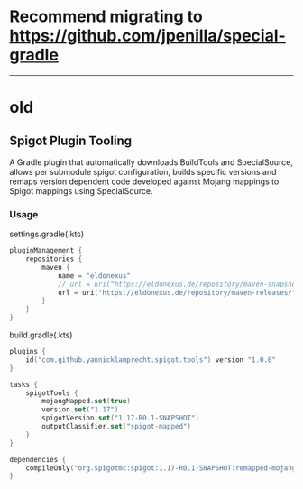 # Recommend migrating to https://github.com/jpenilla/special-gradle










-------------
# old


## Spigot Plugin Tooling

A Gradle plugin that automatically downloads BuildTools and SpecialSource, allows per submodule spigot configuration, builds specific versions and remaps version dependent code developed against Mojang mappings to Spigot mappings using SpecialSource.


### Usage

settings.gradle(.kts)
```kotlin
pluginManagement {
    repositories {
        maven {
            name = "eldonexus"
            // url = uri("https://eldonexus.de/repository/maven-snapshots/")
            url = uri("https://eldonexus.de/repository/maven-releases/")
        }
    }
}
```

build.gradle(.kts)

```kotlin
plugins {
    id("com.github.yannicklamprecht.spigot.tools") version "1.0.0"
}
```

```kotlin
tasks {
    spigotTools {
        mojangMapped.set(true)
        version.set("1.17")
        spigotVersion.set("1.17-R0.1-SNAPSHOT")
        outputClassifier.set("spigot-mapped")
    }   
}
```

````kotlin
dependencies {
    compileOnly("org.spigotmc:spigot:1.17-R0.1-SNAPSHOT:remapped-mojang")
}
````
